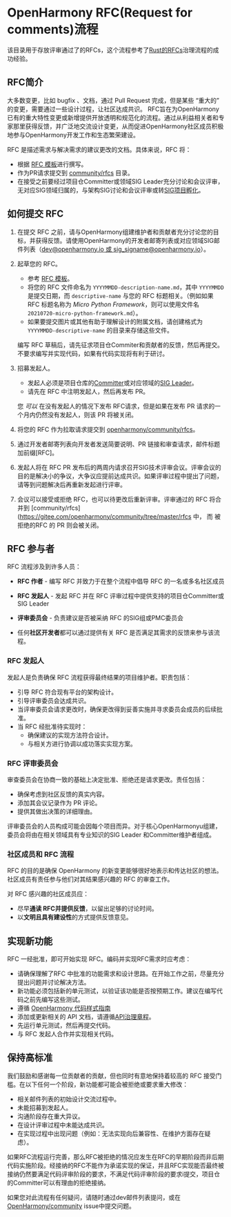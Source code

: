 # OpenHarmony RFC(Request for comments)流程
该目录用于存放评审通过了的RFCs，这个流程参考了[Rust的RFCs](https://github.com/rust-lang/rfcs)治理流程的成功经验。

##  RFC简介
大多数变更，比如 bugfix 、文档，通过 Pull Request 完成，但是某些 “重大的” 的变更，需要通过一些设计过程，让社区达成共识。
RFC旨在为OpenHarmony已有的重大特性变更或新增提供开放透明和规范化的流程。通过从利益相关者和专家那里获得反馈，并广泛地交流设计变更，从而促进OpenHarmony社区成员积极地参与OpenHarmony开发工作和生态繁荣建设。

RFC 是描述需求与解决需求的建议更改的文档。具体来说，RFC 将：

- 根据  [RFC 模板](./yyyymmdd-rfc-template_cn.md)进行撰写。
- 作为PR请求提交到  [community/rfcs](https://gitee.com/openharmony/community/tree/master/rfcs)  目录。
- 在接受之前要经过项目仓Committer或领域SIG Leader充分讨论和会议评审，无对应SIG领域归属的，与架构SIG讨论和会议评审或转[SIG项目孵化](https://gitee.com/openharmony/community/blob/master/sig/README.md)。


## 如何提交 RFC

1. 在提交 RFC 之前，请与OpenHarmony组建维护者和贡献者充分讨论您的目标，并获得反馈。请使用OpenHarmony的开发者邮寄列表或对应领域SIG邮件列表（[dev@openharmony.io 或 sig_signame@openharmony.io](https://lists.openatom.io/postorius/lists/)）。

2. 起草您的 RFC。

    -   参考  [RFC 模板](./yyyymmdd-rfc-template_cn.md)。
    -   将您的 RFC 文件命名为  `YYYYMMDD-description-name.md`，其中  `YYYYMMDD`  是提交日期，而  `descriptive-name`  与您的 RFC 标题相关。（例如如果 RFC 标题名称为  _Micro Python Framework_，则可以使用文件名  `20210720-micro-python-framework.md`）。
    -   如果要提交图片或其他有助于理解设计的附属文档，请创建格式为  `YYYYMMDD-descriptive-name`  的目录来存储这些文件。

    编写 RFC 草稿后，请先征求项目仓Commiter和贡献者的反馈，然后再提交。 不要求编写并实现代码，如果有代码实现将有利于研讨。

3.  招募发起人。
    -   发起人必须是项目仓库的[Committer](https://gitee.com/openharmony/community/blob/master/zh/committer.md)或对应领域的[SIG Leader](https://gitee.com/openharmony/community/blob/master/sig/sigs_subsystem_list.md)。
    -   请先在 RFC 中注明发起人，然后再发布 PR。

    您 _可以_ 在没有发起人的情况下发布 RFC请求，但是如果在发布 PR 请求的一个月内仍然没有发起人，则该 PR 将被关闭。

4.  将您的 RFC 作为拉取请求提交到  [openharmony/community/rfcs](https://gitee.com/openharmony/community/tree/master/rfcs)。

5.  通过开发者邮寄列表向开发者发送简要说明、PR 链接和审查请求，邮件标题加前缀[RFC]。

6.  发起人将在 RFC PR 发布后的两周内请求召开SIG技术评审会议。评审会议的目的是解决小的争议，大争议应提前达成共识。如果评审过程中提出了问题，请等到问题解决后再重新发起进行评审。

7.  会议可以接受或拒绝 RFC，也可以待更改后重新评审。评审通过的 RFC 将合并到  [community/rfcs](https://gitee.com/openharmony/community/tree/master/rfcs  中， 而 被拒绝的RFC 的 PR 则会被关闭。


## RFC 参与者

RFC 流程涉及到许多人员：

- **RFC 作者**  - 编写 RFC 并致力于在整个流程中倡导 RFC 的一名或多名社区成员

- **RFC 发起人**  - 发起 RFC 并在 RFC 评审过程中提供支持的项目仓Committer或SIG Leader

- **评审委员会**  - 负责建议是否被采纳 RFC 的SIG组或PMC委员会

- 任何**社区开发者**都可以通过提供有关 RFC 是否满足其需求的反馈来参与该流程。


### RFC 发起人

发起人是负责确保 RFC 流程获得最终结果的项目维护者。职责包括：

-   引导 RFC 符合现有平台的架构设计。
-   引导评审委员会达成共识。
-   当评审委员会请求更改时，确保更改得到妥善实施并寻求委员会成员的后续批准。
-   当 RFC 经批准待实现时：
    -   确保建议的实现方法符合设计。
    -   与相关方进行协调以成功落实实现方案。

### RFC 评审委员会

审查委员会在协商一致的基础上决定批准、拒绝还是请求更改。责任包括：

-   确保考虑到社区反馈的真实内容。
-   添加其会议记录作为 PR 评论。
-   提供其做出决策的详细理由。

评审委员会的人员构成可能会因每个项目而异。对于核心OpenHarmonyu组建，委员会将由在相关领域具有专业知识的SIG Leader 和Committer维护者组成。

### 社区成员和 RFC 流程

RFC 的目的是确保 OpenHarmony 的新变更能够很好地表示和传达社区的想法。社区成员有责任参与他们对其结果感兴趣的 RFC 的审查工作。

对 RFC 感兴趣的社区成员应：

-   尽早**通读 RFC并提供反馈**，以留出足够的讨论时间。
-   以**文明且具有建设性**的方式提供反馈意见。

## 实现新功能

RFC 一经批准，即可开始实现 RFC。编码并实现RFC需求时应考虑：

-   请确保理解了RFC 中批准的功能需求和设计思路。在开始工作之前，尽量充分提出问题并讨论解决方法。
-   新功能必须包括新的单元测试，以验证该功能是否按预期工作。建议在编写代码之前先编写这些测试。
-   遵循  [OpenHarmony 代码样式指南](https://gitee.com/openharmony/docs/blob/master/zh-cn/contribute/%E8%B4%A1%E7%8C%AE%E4%BB%A3%E7%A0%81.md)
-   添加或更新相关的 API 文档，请遵循[API治理章程](https://gitee.com/openharmony/docs/blob/master/zh-cn/design/OpenHarmony-API-governance.md)。
-   先运行单元测试，然后再提交代码。
-   与 RFC 发起人合作并实现相关代码。

## 保持高标准

我们鼓励和感谢每一位贡献者的贡献，但也同时有意地保持着较高的 RFC 接受门槛。在以下任何一个阶段，新功能都可能会被拒绝或要求重大修改：

-   相关邮件列表的初始设计交流过程中。
-   未能招募到发起人。
-   沟通阶段存在重大异议。
-   在设计评审过程中未能达成共识。
-   在实现过程中出现问题（例如：无法实现向后兼容性、在维护方面存在疑虑）。

如果RFC流程运行完善，那么RFC被拒绝的情况应发生在RFC的早期阶段而非后期代码实施阶段。经接纳的RFC不能作为承诺实现的保证，并且RFC实现能否最终被接纳仍然要满足代码评审阶段的要求，不满足代码评审阶段的要求i提交，项目仓的Committer可以有理由的拒绝接纳。

如果您对此流程有任何疑问，请随时通过dev邮件列表提问，或在  [OpenHarmony/community](https://gitee.com/openharmony/community/issues) issue中提交问题。
